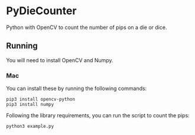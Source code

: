 # PyDieCounter
Python with OpenCV to count the number of pips on a die or dice.

## Running
You will need to install OpenCV and Numpy.
### Mac
You can install these by running the following commands:

```
pip3 install opencv-python 
pip3 install numpy
```

Following the library requirements, you can run the script to count the pips:

```python3 example.py```
